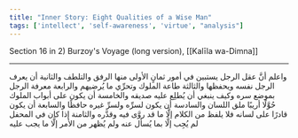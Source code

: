 ```yaml
---
title: "Inner Story: Eight Qualities of a Wise Man"
tags: ['intellect', 'self-awareness', 'virtue', "analysis"]
---
```


 Section 16 in 2) Burzoy's Voyage (long version), [[Kalīla wa-Dimna]]

---
واعلم أنَّ عقل الرجل يستبين في أمور ثمانٍ الأولى منها الرفق والتلطف والثانية أن يعرف الرجل نفسه ويحفظها والثالثة طاعة الملوك وتحرِّي ما يُرضيهم والرابعة معرفة الرجل بموضع سره وكيف ينبغي أن يُطلِع عليه صديقه والخامسة أن يكون على أبواب الملوك حُوَّلًا أريبًا ملق اللسان والسادسة أن يكون لسرِّه ولسرِّ غيره حافظًا والسابعة أن يكون قادرًا على لسانه فلا يلفظ من الكلام إلَّا ما قد روَّى فيه وقدَّره والثامنة إذا كان في المحفل لم يُجِب إلَّا بما يُسأل عنه ولم يُظهر من الأمر إلَّا ما يجب عليه
